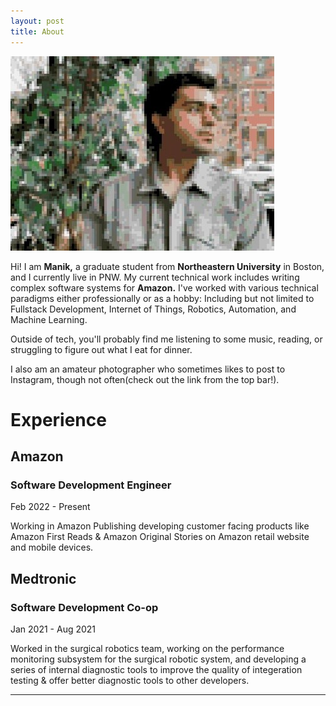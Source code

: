 ```yaml
---
layout: post
title: About
---
```

<img src="/assets/picture.jpg" class="me">

Hi! I am <b>Manik,</b> a graduate student from <b>Northeastern University</b> in Boston, and I currently live in PNW. My current technical work includes writing complex software systems for <b>Amazon.</b> I've worked with various technical paradigms either professionally or as a hobby: Including but not limited to Fullstack Development, Internet of Things, Robotics, Automation, and Machine Learning. 

Outside of tech, you'll probably find me listening to some music, reading, or struggling to figure out what I eat for dinner. 

I also am an amateur photographer who sometimes likes to post to Instagram, though not often(check out the link from the top bar!).

# Experience

## Amazon
### Software Development Engineer
Feb 2022 - Present

Working in Amazon Publishing developing customer facing products like Amazon First Reads & Amazon Original Stories on Amazon retail website and mobile devices.

## Medtronic
### Software Development Co-op
Jan 2021 - Aug 2021

Worked in the surgical robotics team, working on the performance monitoring subsystem for the surgical robotic system, and developing a series of internal diagnostic tools to improve the quality of integeration testing & offer better diagnostic tools to other developers.

---
